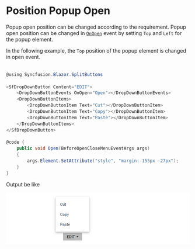 # Position Popup Open

Popup open position can be changed according to the requirement. Popup open position can be changed in [`OnOpen`](https://help.syncfusion.com/cr/blazor/Syncfusion.Blazor~Syncfusion.Blazor.SplitButtons.DropDownButtonEvents~OnOpen.html) event by setting `Top` and `Left` for the popup element.

In the following example, the `Top` position of the popup element is changed in open event.

```csharp

@using Syncfusion.Blazor.SplitButtons

<SfDropDownButton Content="EDIT">
    <DropDownButtonEvents OnOpen="Open"></DropDownButtonEvents>
    <DropDownButtonItems>
        <DropDownButtonItem Text="Cut"></DropDownButtonItem>
        <DropDownButtonItem Text="Copy"></DropDownButtonItem>
        <DropDownButtonItem Text="Paste"></DropDownButtonItem>
    </DropDownButtonItems>
</SfDropDownButton>

@code {
    public void Open(BeforeOpenCloseMenuEventArgs args)
    {
        args.Element.SetAttribute("style", "margin:-155px -27px");
    }
}

```

Output be like

![Button Sample](./../images/ddb-position.png)